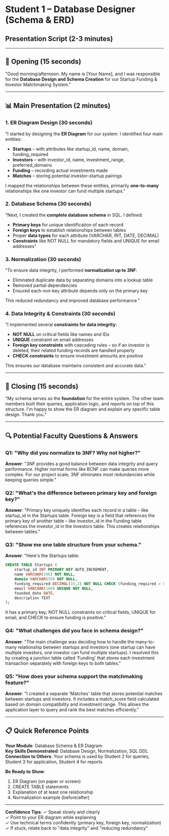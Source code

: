 # Student 1 – Database Designer (Schema & ERD)
## Presentation Script (2-3 minutes)

---

## 🎤 Opening (15 seconds)

"Good morning/afternoon. My name is [Your Name], and I was responsible for the **Database Design and Schema Creation** for our Startup Funding & Investor Matchmaking System."

---

## 📊 Main Presentation (2 minutes)

### 1. ER Diagram Design (30 seconds)

"I started by designing the **ER Diagram** for our system. I identified four main entities:

- **Startups** – with attributes like startup_id, name, domain, funding_required
- **Investors** – with investor_id, name, investment_range, preferred_domains
- **Funding** – recording actual investments made
- **Matches** – storing potential investor-startup pairings

I mapped the relationships between these entities, primarily **one-to-many** relationships like one investor can fund multiple startups."

### 2. Database Schema (30 seconds)

"Next, I created the **complete database schema** in SQL. I defined:

- **Primary keys** for unique identification of each record
- **Foreign keys** to establish relationships between tables
- Proper **data types** for each attribute (VARCHAR, INT, DATE, DECIMAL)
- **Constraints** like NOT NULL for mandatory fields and UNIQUE for email addresses"

### 3. Normalization (30 seconds)

"To ensure data integrity, I performed **normalization up to 3NF**:

- Eliminated duplicate data by separating domains into a lookup table
- Removed partial dependencies
- Ensured each non-key attribute depends only on the primary key

This reduced redundancy and improved database performance."

### 4. Data Integrity & Constraints (30 seconds)

"I implemented several **constraints for data integrity**:

- **NOT NULL** on critical fields like names and IDs
- **UNIQUE** constraint on email addresses
- **Foreign key constraints** with cascading rules – so if an investor is deleted, their related funding records are handled properly
- **CHECK constraints** to ensure investment amounts are positive

This ensures our database maintains consistent and accurate data."

---

## 🎯 Closing (15 seconds)

"My schema serves as the **foundation** for the entire system. The other team members built their queries, application logic, and reports on top of this structure. I'm happy to show the ER diagram and explain any specific table design. Thank you."

---

## 🔍 Potential Faculty Questions & Answers

### Q1: "Why did you normalize to 3NF? Why not higher?"

**Answer**: "3NF provides a good balance between data integrity and query performance. Higher normal forms like BCNF can make queries more complex. For our project scale, 3NF eliminates most redundancies while keeping queries simple."

### Q2: "What's the difference between primary key and foreign key?"

**Answer**: "Primary key uniquely identifies each record in a table – like startup_id in the Startups table. Foreign key is a field that references the primary key of another table – like investor_id in the Funding table references the investor_id in the Investors table. This creates relationships between tables."

### Q3: "Show me one table structure from your schema."

**Answer**: "Here's the Startups table:
```sql
CREATE TABLE Startups (
    startup_id INT PRIMARY KEY AUTO_INCREMENT,
    name VARCHAR(100) NOT NULL,
    domain VARCHAR(50) NOT NULL,
    funding_required DECIMAL(15,2) NOT NULL CHECK (funding_required > 0),
    email VARCHAR(100) UNIQUE NOT NULL,
    founded_date DATE,
    description TEXT
);
```
It has a primary key, NOT NULL constraints on critical fields, UNIQUE for email, and CHECK to ensure funding is positive."

### Q4: "What challenges did you face in schema design?"

**Answer**: "The main challenge was deciding how to handle the many-to-many relationship between startups and investors (one startup can have multiple investors, one investor can fund multiple startups). I resolved this by creating a junction table called 'Funding' that stores each investment transaction separately with foreign keys to both tables."

### Q5: "How does your schema support the matchmaking feature?"

**Answer**: "I created a separate 'Matches' table that stores potential matches between startups and investors. It includes a match_score field calculated based on domain compatibility and investment range. This allows the application layer to query and rank the best matches efficiently."

---

## 📋 Quick Reference Points

**Your Module**: Database Schema & ER Diagram  
**Key Skills Demonstrated**: Database Design, Normalization, SQL DDL  
**Connection to Others**: Your schema is used by Student 2 for queries, Student 3 for application, Student 4 for reports

**Be Ready to Show**:
1. ER Diagram (on paper or screen)
2. CREATE TABLE statements
3. Explanation of at least one relationship
4. Normalization example (before/after)

---

**Confidence Tips**:
✓ Speak slowly and clearly  
✓ Point to your ER diagram while explaining  
✓ Use technical terms confidently (primary key, foreign key, normalization)  
✓ If stuck, relate back to "data integrity" and "reducing redundancy"


